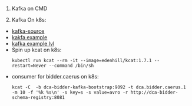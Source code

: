 1. Kafka on CMD

2. Kafka On k8s:
- [kafka-source](https://github.com/knative/docs/tree/1613b37e3599591eced322f5fb3b2129720bf3ae/docs/eventing/sources/kafka-source)
- [kakfa example](https://github.com/strimzi/strimzi-kafka-operator/tree/main/examples/kafka)
- [kafka example lvl](https://github.com/vszal/kubernetes-engine-samples/tree/c6f85f550a5d93a31f8c0831958165cb72646bb8/streaming/kafka-strimzi/manifests)
- Spin up kcat on k8s:
  ```
  kubectl run kcat --rm -it --image=edenhill/kcat:1.7.1 --restart=Never --command /bin/sh
  ```
- consumer for bidder.caerus on k8s:
  ```
  kcat -C  -b dca-bidder-kafka-bootstrap:9092 -t dca.bidder.caerus.1 -m 10 -f '%k %s\n' -s key=s -s value=avro -r http://dca-bidder-schema-registry:8081
  ```

